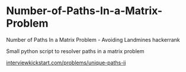 # Number-of-Paths-In-a-Matrix-Problem
Number of Paths In a Matrix Problem - Avoiding Landmines hackerrank

Small python script to resolver paths in a matrix problem

[interviewkickstart.com/problems/unique-paths-ii](https://www.interviewkickstart.com/problems/unique-paths-ii#:~:text=There%20are%2010%20possible%20paths,cell%20(2%2C%203).&text=There%20is%20one%20possible%20path,integer%20array%20called%20%E2%80%9Cmatrix.%E2%80%9D)

